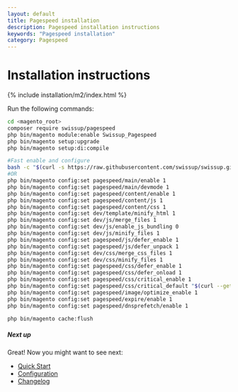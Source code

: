 ```yaml
---
layout: default
title: Pagespeed installation
description: Pagespeed installation instructions
keywords: "Pagespeed installation"
category: Pagespeed
---
```


# Installation instructions

{% include installation/m2/index.html %}

Run the following commands:

```bash
cd <magento_root>
composer require swissup/pagespeed
php bin/magento module:enable Swissup_Pagespeed
php bin/magento setup:upgrade
php bin/magento setup:di:compile

#Fast enable and configure
bash -c "$(curl -s https://raw.githubusercontent.com/swissup/swissup.github.io/master/m2/extensions/pagespeed/configure)"
#OR
php bin/magento config:set pagespeed/main/enable 1
php bin/magento config:set pagespeed/main/devmode 1
php bin/magento config:set pagespeed/content/enable 1
php bin/magento config:set pagespeed/content/js 1
php bin/magento config:set pagespeed/content/css 1
php bin/magento config:set dev/template/minify_html 1
php bin/magento config:set dev/js/merge_files 1
php bin/magento config:set dev/js/enable_js_bundling 0
php bin/magento config:set dev/js/minify_files 1
php bin/magento config:set pagespeed/js/defer_enable 1
php bin/magento config:set pagespeed/js/defer_unpack 1
php bin/magento config:set dev/css/merge_css_files 1
php bin/magento config:set dev/css/minify_files 1
php bin/magento config:set pagespeed/css/defer_enable 1
php bin/magento config:set pagespeed/css/defer_onload 1
php bin/magento config:set pagespeed/css/critical_enable 1
php bin/magento config:set pagespeed/css/critical_default "$(curl --get --silent --fail "http://ci.swissuplabs.com/pagespeed/critical-css/generate?" --data-urlencode "website=$(php bin/magento config:show web/unsecure/base_url)")"
php bin/magento config:set pagespeed/image/optimize_enable 1
php bin/magento config:set pagespeed/expire/enable 1
php bin/magento config:set pagespeed/dnsprefetch/enable 1

php bin/magento cache:flush
```

##### Next up

Great! Now you might want to see next:

- [Quick Start](/m2/extensions/pagespeed/quickstart/)
- [Configuration](/m2/extensions/pagespeed/configuration/)
- [Changelog](/m2/extensions/pagespeed/changelog/)
